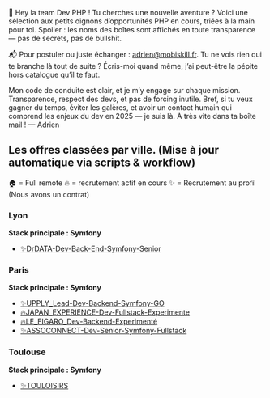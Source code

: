 🎯 Hey la team Dev PHP !
Tu cherches une nouvelle aventure ? Voici une sélection aux petits oignons d’opportunités PHP en cours, triées à la main pour toi.
Spoiler : les noms des boîtes sont affichés en toute transparence — pas de secrets, pas de bullshit.


📬 Pour postuler ou juste échanger : adrien@mobiskill.fr.
Tu ne vois rien qui te branche là tout de suite ? Écris-moi quand même, j’ai peut-être la pépite hors catalogue qu’il te faut.


Mon code de conduite est clair, et je m’y engage sur chaque mission. Transparence, respect des devs, et pas de forcing inutile.
 Bref, si tu veux gagner du temps, éviter les galères, et avoir un contact humain qui comprend les enjeux du dev en 2025 — je suis là.
À très vite dans ta boîte mail !
— Adrien


<!-- START:OFFRES_VILLE_STACK -->
## Les offres classées par ville. (Mise à jour automatique via scripts & workflow)

🏠 = Full remote
🔥 = recrutement actif en cours
✨ = Recrutement au profil (Nous avons un contrat)

### Lyon
**Stack principale : Symfony**
- [✨DrDATA-Dev-Back-End-Symfony-Senior](✨DrDATA-Dev-Back-End-Symfony-Senior.md)



### Paris
**Stack principale : Symfony**
- [✨UPPLY_Lead-Dev-Backend-Symfony-GO](✨UPPLY_Lead-Dev-Backend-Symfony-GO.md)
- [🔥JAPAN_EXPERIENCE-Dev-Fullstack-Experimente](🔥JAPAN_EXPERIENCE-Dev-Fullstack-Experimente.md)
- [🔥LE_FIGARO_Dev-Backend-Experimenté](🔥LE_FIGARO_Dev-Backend-Experimenté.md)
- [✨ASSOCONNECT-Dev-Senior-Symfony-Fullstack](✨ASSOCONNECT-Dev-Senior-Symfony-Fullstack.md)



### Toulouse
**Stack principale : Symfony**
- [✨TOULOISIRS](✨TOULOISIRS.md)


<!-- END:OFFRES_VILLE_STACK -->
